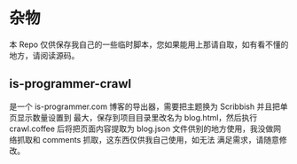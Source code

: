 # 杂物

本 Repo 仅供保存我自己的一些临时脚本，您如果能用上那请自取，如有看不懂的地方，请阅读源码。

## is-programmer-crawl

是一个 is-programmer.com 博客的导出器，需要把主题换为 Scribbish 并且把单页显示数量设置到
最大，保存到项目目录里改名为 blog.html，然后执行 crawl.coffee 后将把页面内容提取为
blog.json 文件供别的地方使用，我没做网络抓取和 comments 抓取，这东西仅供我自己使用，如无法
满足需求，请随意修改。
